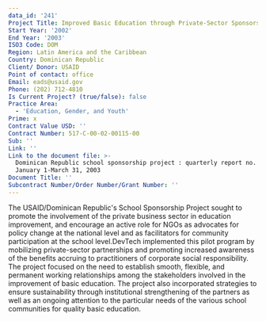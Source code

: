 ```yaml
---
data_id: '241'
Project Title: Improved Basic Education through Private-Sector Sponsorship of Public Schools
Start Year: '2002'
End Year: '2003'
ISO3 Code: DOM
Region: Latin America and the Caribbean
Country: Dominican Republic
Client/ Donor: USAID
Point of contact: office
Email: eads@usaid.gov
Phone: (202) 712-4810
Is Current Project? (true/false): false
Practice Area:
  - 'Education, Gender, and Youth'
Prime: x
Contract Value USD: ''
Contract Number: 517-C-00-02-00115-00
Sub: ''
Link: ''
Link to the document file: >-
  Dominican Republic school sponsorship project : quarterly report no. 2,
  January 1-March 31, 2003
Document Title: ''
Subcontract Number/Order Number/Grant Number: ''
---
```


The USAID/Dominican Republic's School Sponsorship Project sought to promote the involvement of the private business sector in education improvement, and encourage an active role for NGOs as advocates for policy change at the national level and as facilitators for community participation at the school level.DevTech implemented this pilot program by mobilizing private-sector partnerships and promoting increased awareness of the benefits accruing to practitioners of corporate social responsibility. The project focused on the need to establish smooth, flexible, and permanent working relationships among the stakeholders involved in the improvement of basic education. The project also incorporated strategies to ensure sustainability through institutional strengthening of the partners as well as an ongoing attention to the particular needs of the various school communities for quality basic education.